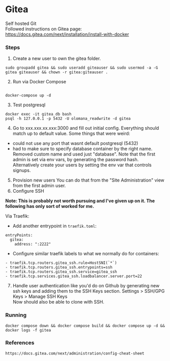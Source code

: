 # Gitea
Self hosted Git  
Followed instructions on Gitea page: https://docs.gitea.com/next/installation/install-with-docker

### Steps
1. Create a new user to own the gitea folder.
```
sudo groupadd gitea && sudo useradd giteauser && sudo usermod -a -G gitea giteauser && chown -r gitea:giteauser .
```
2. Run via Docker Compose
```

docker-compose up -d
```
3. Test postgresql
```
docker exec -it gitea_db bash
psql -h 127.0.0.1 -p 5432 -U olomana_readwrite -d gitea
```

4. Go to xxx.xxx.xx.xxx:3000 and fill out initial config. Everything should match up to default value.
Some things that were weird:
- could not use any port that wasnt default postgresql (5432)
- had to make sure to specify database container by the right name. Removed custom name and used just "database".
Note that the first admin is set via env vars, by generating the password hash. Alternatively create your users by setting the env var that controls signups.
5. Provision new users
You can do that from the "Site Administration" view from the first admin user.
6. Configure SSH

**Note: This is probably not worth pursuing and I've given up on it. The following has only sort of worked for me.**

Via Traefik:
- Add another entrypoint in `traefik.toml`:
```
entryPoints:
  gitea:
    address: ":2222"
```
- Configure similar traefik labels to what we normally do for containers:
```
- traefik.tcp.routers.gitea_ssh.rule=HostSNI(`*`)
- traefik.tcp.routers.gitea_ssh.entrypoints=ssh
- traefik.tcp.routers.gitea_ssh.service=gitea_ssh
- traefik.tcp.services.gitea_ssh.loadbalancer.server.port=22
```
7. Handle user authentication like you'd do on Github by generating new ssh keys and adding them to the SSH Keys section.
Settings > SSH/GPG Keys > Manage SSH Keys  
Now should also be able to clone with SSH.

### Running
```
docker compose down && docker compose build && docker compose up -d && docker logs -f gitea
```

### References
`https://docs.gitea.com/next/administration/config-cheat-sheet`

